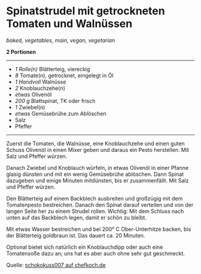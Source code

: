 # Spinatstrudel mit getrockneten Tomaten und Walnüssen

*baked, vegetables, main, vegan, vegetarian*

**2 Portionen**

---

- *1 Rolle(n)* Blätterteig, viereckig
- *8* Tomate(n), getrocknet, eingelegt in Öl
- *1 Handvoll* Walnüsse
- *2* Knoblauchzehe(n)
- *etwas* Olivenöl
- *200 g* Blattspinat, TK oder frisch
- *1* Zwiebel(n)
- *etwas* Gemüsebrühe zum Ablöschen
- Salz
- Pfeffer

---

Zuerst die Tomaten, die Walnüsse, eine Knoblauchzehe und einen guten Schuss Olivenöl in einen Mixer geben und daraus ein Pesto herstellen. Mit Salz und Pfeffer würzen.

Danach Zwiebel und Knoblauch würfeln, in etwas Olivenöl in einer Pfanne glasig dünsten und mit ein wenig Gemüsebrühe ablöschen. Dann Spinat dazugeben und einige Minuten mitdünsten, bis er zusammenfällt. Mit Salz und Pfeffer würzen.

Den Blätterteig auf einem Backblech ausbreiten und großzügig mit dem Tomatenpesto bestreichen. Danach den Spinat darauf verteilen und von der langen Seite her zu einem Strudel rollen. Wichtig: Mit dem Schluss nach unten auf das Backblech legen, damit er schön zu bleibt.

Mit etwas Wasser bestreichen und bei 200° C Ober-Unterhitze backen, bis der Blätterteig goldbraun ist. Das dauert ca. 20 Minuten.

Optional bietet sich natürlich ein Knoblauchdipp oder auch eine Tomatensoße dazu an; uns hat es aber auch ohne sehr gut geschmeckt.

Quelle: [schokokuss007 auf chefkoch.de](https://www.chefkoch.de/rezepte/2712951424287361/Spinatstrudel-mit-getrockneten-Tomaten-und-Walnuessen.html)
